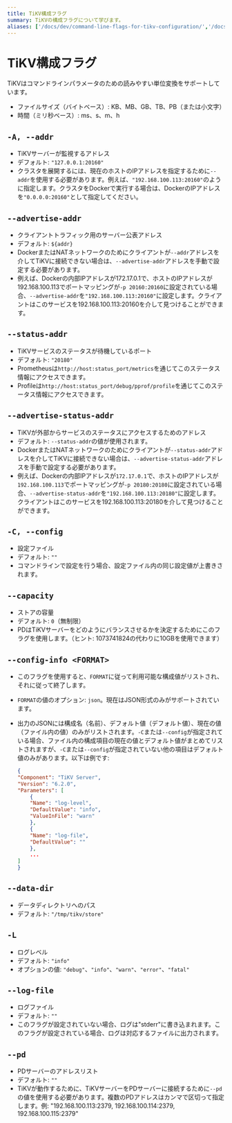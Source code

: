 ```yaml
---
title: TiKV構成フラグ
summary: TiKVの構成フラグについて学びます。
aliases: ['/docs/dev/command-line-flags-for-tikv-configuration/','/docs/dev/reference/configuration/tikv-server/configuration/']
---
```


# TiKV構成フラグ

TiKVはコマンドラインパラメータのための読みやすい単位変換をサポートしています。

- ファイルサイズ（バイトベース）: KB、MB、GB、TB、PB（または小文字）
- 時間（ミリ秒ベース）: ms、s、m、h

## `-A, --addr`

- TiKVサーバーが監視するアドレス
- デフォルト: `"127.0.0.1:20160"`
- クラスタを展開するには、現在のホストのIPアドレスを指定するために`--addr`を使用する必要があります。例えば、`"192.168.100.113:20160"`のように指定します。クラスタをDockerで実行する場合は、DockerのIPアドレスを`"0.0.0.0:20160"`として指定してください。

## `--advertise-addr`

- クライアントトラフィック用のサーバー公表アドレス
- デフォルト: `${addr}`
- DockerまたはNATネットワークのためにクライアントが`--addr`アドレスを介してTiKVに接続できない場合は、`--advertise-addr`アドレスを手動で設定する必要があります。
- 例えば、Dockerの内部IPアドレスが172.17.0.1で、ホストのIPアドレスが192.168.100.113でポートマッピングが`-p 20160:20160`に設定されている場合、`--advertise-addr`を`"192.168.100.113:20160"`に設定します。クライアントはこのサービスを192.168.100.113:20160を介して見つけることができます。

## `--status-addr`

+ TiKVサービスのステータスが待機しているポート
+ デフォルト: `"20180"`
+ Prometheusは`http://host:status_port/metrics`を通じてこのステータス情報にアクセスできます。
+ Profileは`http://host:status_port/debug/pprof/profile`を通じてこのステータス情報にアクセスできます。

## `--advertise-status-addr`

- TiKVが外部からサービスのステータスにアクセスするためのアドレス
- デフォルト: `--status-addr`の値が使用されます。
- DockerまたはNATネットワークのためにクライアントが`--status-addr`アドレスを介してTiKVに接続できない場合は、`--advertise-status-addr`アドレスを手動で設定する必要があります。
- 例えば、Dockerの内部IPアドレスが`172.17.0.1`で、ホストのIPアドレスが`192.168.100.113`でポートマッピングが`-p 20180:20180`に設定されている場合、`--advertise-status-addr`を`"192.168.100.113:20180"`に設定します。クライアントはこのサービスを192.168.100.113:20180を介して見つけることができます。

## `-C, --config`

- 設定ファイル
- デフォルト: `""`
- コマンドラインで設定を行う場合、設定ファイル内の同じ設定値が上書きされます。

## `--capacity`

- ストアの容量
- デフォルト: `0`（無制限）
- PDはTiKVサーバーをどのようにバランスさせるかを決定するためにこのフラグを使用します。（ヒント: 1073741824の代わりに10GBを使用できます）

## `--config-info <FORMAT>`

- このフラグを使用すると、`FORMAT`に従って利用可能な構成値がリストされ、それに従って終了します。
- `FORMAT`の値のオプション: `json`。現在はJSON形式のみがサポートされています。
- 出力のJSONには構成名（名前）、デフォルト値（デフォルト値）、現在の値（ファイル内の値）のみがリストされます。`-C`または`--config`が指定されている場合、ファイル内の構成項目の現在の値とデフォルト値がまとめてリストされますが、`-C`または`--config`が指定されていない他の項目はデフォルト値のみがあります。以下は例です:

    ```json
    {
    "Component": "TiKV Server",
    "Version": "6.2.0",
    "Parameters": [
        {
        "Name": "log-level",
        "DefaultValue": "info",
        "ValueInFile": "warn"
        },
        {
        "Name": "log-file",
        "DefaultValue": ""
        },
        ...
    ]
    }
    ```

## `--data-dir`

- データディレクトリへのパス
- デフォルト: `"/tmp/tikv/store"`

## `-L`

- ログレベル
- デフォルト: `"info"`
- オプションの値: `"debug"`、`"info"`、`"warn"`、`"error"`、`"fatal"`

## `--log-file`

- ログファイル
- デフォルト: `""`
- このフラグが設定されていない場合、ログは"stderr"に書き込まれます。このフラグが設定されている場合、ログは対応するファイルに出力されます。

## `--pd`

- PDサーバーのアドレスリスト
- デフォルト: `""`
- TiKVが動作するために、TiKVサーバーをPDサーバーに接続するために`--pd`の値を使用する必要があります。複数のPDアドレスはカンマで区切って指定します。例: "192.168.100.113:2379, 192.168.100.114:2379, 192.168.100.115:2379"
